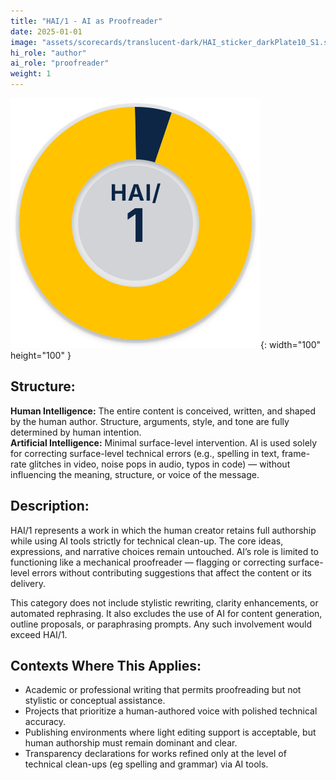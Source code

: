 ```yaml
---
title: "HAI/1 - AI as Proofreader"
date: 2025-01-01
image: "assets/scorecards/translucent-dark/HAI_sticker_darkPlate10_S1.svg"
hi_role: "author"
ai_role: "proofreader"
weight: 1
---
```


![HAI Score 1](/assets/scorecards/translucent-dark/HAI_sticker_darkPlate10_S1.svg){: width="100" height="100" }

## Structure: 
**Human Intelligence:** The entire content is conceived, written, and shaped by the human author. Structure, arguments, style, and tone are fully determined by human intention.\
**Artificial Intelligence:** Minimal surface-level intervention. AI is used solely for correcting surface-level technical errors (e.g., spelling in text, frame-rate glitches in video, noise pops in audio, typos in code) — without influencing the meaning, structure, or voice of the message.

## Description:
HAI/1 represents a work in which the human creator retains full authorship while using AI tools strictly for technical clean-up. The core ideas, expressions, and narrative choices remain untouched. AI’s role is limited to functioning like a mechanical proofreader — flagging or correcting surface-level errors without contributing suggestions that affect the content or its delivery.

This category does not include stylistic rewriting, clarity enhancements, or automated rephrasing. It also excludes the use of AI for content generation, outline proposals, or paraphrasing prompts. Any such involvement would exceed HAI/1.

## Contexts Where This Applies:
- Academic or professional writing that permits proofreading but not stylistic or conceptual assistance.
- Projects that prioritize a human-authored voice with polished technical accuracy.
- Publishing environments where light editing support is acceptable, but human authorship must remain dominant and clear.
- Transparency declarations for works refined only at the level of technical clean-ups (eg spelling and grammar) via AI tools.
